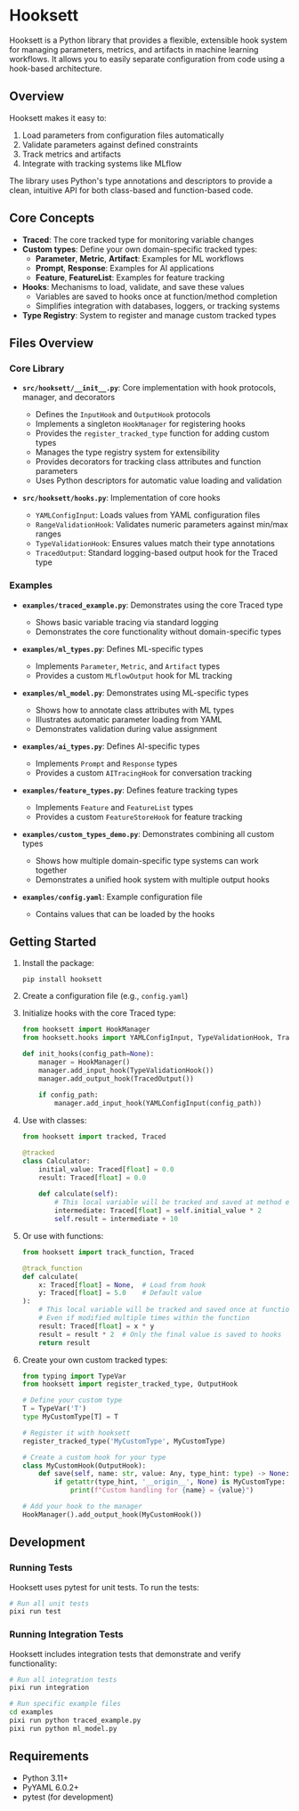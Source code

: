 # Hooksett

Hooksett is a Python library that provides a flexible, extensible hook system for managing parameters, metrics, and artifacts in machine learning workflows. It allows you to easily separate configuration from code using a hook-based architecture.

## Overview

Hooksett makes it easy to:

1. Load parameters from configuration files automatically
2. Validate parameters against defined constraints
3. Track metrics and artifacts
4. Integrate with tracking systems like MLflow

The library uses Python's type annotations and descriptors to provide a clean, intuitive API for both class-based and function-based code.

## Core Concepts

- **Traced**: The core tracked type for monitoring variable changes
- **Custom types**: Define your own domain-specific tracked types:
  - **Parameter**, **Metric**, **Artifact**: Examples for ML workflows
  - **Prompt**, **Response**: Examples for AI applications
  - **Feature**, **FeatureList**: Examples for feature tracking
- **Hooks**: Mechanisms to load, validate, and save these values
  - Variables are saved to hooks once at function/method completion
  - Simplifies integration with databases, loggers, or tracking systems
- **Type Registry**: System to register and manage custom tracked types

## Files Overview

### Core Library

- **`src/hooksett/__init__.py`**: Core implementation with hook protocols, manager, and decorators
  - Defines the `InputHook` and `OutputHook` protocols
  - Implements a singleton `HookManager` for registering hooks
  - Provides the `register_tracked_type` function for adding custom types
  - Manages the type registry system for extensibility
  - Provides decorators for tracking class attributes and function parameters
  - Uses Python descriptors for automatic value loading and validation

- **`src/hooksett/hooks.py`**: Implementation of core hooks
  - `YAMLConfigInput`: Loads values from YAML configuration files
  - `RangeValidationHook`: Validates numeric parameters against min/max ranges
  - `TypeValidationHook`: Ensures values match their type annotations
  - `TracedOutput`: Standard logging-based output hook for the Traced type

### Examples

- **`examples/traced_example.py`**: Demonstrates using the core Traced type
  - Shows basic variable tracing via standard logging
  - Demonstrates the core functionality without domain-specific types

- **`examples/ml_types.py`**: Defines ML-specific types
  - Implements `Parameter`, `Metric`, and `Artifact` types
  - Provides a custom `MLflowOutput` hook for ML tracking

- **`examples/ml_model.py`**: Demonstrates using ML-specific types
  - Shows how to annotate class attributes with ML types
  - Illustrates automatic parameter loading from YAML
  - Demonstrates validation during value assignment

- **`examples/ai_types.py`**: Defines AI-specific types
  - Implements `Prompt` and `Response` types
  - Provides a custom `AITracingHook` for conversation tracking

- **`examples/feature_types.py`**: Defines feature tracking types
  - Implements `Feature` and `FeatureList` types
  - Provides a custom `FeatureStoreHook` for feature tracking

- **`examples/custom_types_demo.py`**: Demonstrates combining all custom types
  - Shows how multiple domain-specific type systems can work together
  - Demonstrates a unified hook system with multiple output hooks

- **`examples/config.yaml`**: Example configuration file
  - Contains values that can be loaded by the hooks

## Getting Started

1. Install the package:
   ```
   pip install hooksett
   ```

2. Create a configuration file (e.g., `config.yaml`)

3. Initialize hooks with the core Traced type:
   ```python
   from hooksett import HookManager
   from hooksett.hooks import YAMLConfigInput, TypeValidationHook, TracedOutput

   def init_hooks(config_path=None):
       manager = HookManager()
       manager.add_input_hook(TypeValidationHook())
       manager.add_output_hook(TracedOutput())
       
       if config_path:
           manager.add_input_hook(YAMLConfigInput(config_path))
   ```

4. Use with classes:
   ```python
   from hooksett import tracked, Traced

   @tracked
   class Calculator:
       initial_value: Traced[float] = 0.0
       result: Traced[float] = 0.0
       
       def calculate(self):
           # This local variable will be tracked and saved at method exit
           intermediate: Traced[float] = self.initial_value * 2
           self.result = intermediate + 10
   ```

5. Or use with functions:
   ```python
   from hooksett import track_function, Traced

   @track_function
   def calculate(
       x: Traced[float] = None,  # Load from hook
       y: Traced[float] = 5.0    # Default value
   ):
       # This local variable will be tracked and saved once at function exit
       # Even if modified multiple times within the function
       result: Traced[float] = x * y
       result = result * 2  # Only the final value is saved to hooks
       return result
   ```

6. Create your own custom tracked types:
   ```python
   from typing import TypeVar
   from hooksett import register_tracked_type, OutputHook

   # Define your custom type
   T = TypeVar('T')
   type MyCustomType[T] = T
   
   # Register it with hooksett
   register_tracked_type('MyCustomType', MyCustomType)
   
   # Create a custom hook for your type
   class MyCustomHook(OutputHook):
       def save(self, name: str, value: Any, type_hint: type) -> None:
           if getattr(type_hint, '__origin__', None) is MyCustomType:
               print(f"Custom handling for {name} = {value}")
   
   # Add your hook to the manager
   HookManager().add_output_hook(MyCustomHook())
   ```

## Development

### Running Tests

Hooksett uses pytest for unit tests. To run the tests:

```bash
# Run all unit tests
pixi run test
```

### Running Integration Tests

Hooksett includes integration tests that demonstrate and verify functionality:

```bash
# Run all integration tests
pixi run integration

# Run specific example files
cd examples
pixi run python traced_example.py
pixi run python ml_model.py
```

## Requirements

- Python 3.11+
- PyYAML 6.0.2+
- pytest (for development)